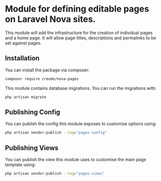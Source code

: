 # Module for defining editable pages on Laravel Nova sites.

This module will add the infrastructure for the creation of individual pages and a home page. It will allow page titles, descriptions and permalinks to be set against pages.

## Installation

You can install the package via composer:

```bash
composer require creode/nova-pages
```

This module contains database migrations. You can run the migrations with:
```bash
php artisan migrate
```

## Publishing Config
You can publish the config this module exposes to customise options using:

```bash
php artisan vendor:publish --tag="pages-config"
```

## Publishing Views
You can publish the view this module uses to customise the main page template using:

```bash
php artisan vendor:publish --tag="pages-views"
```
